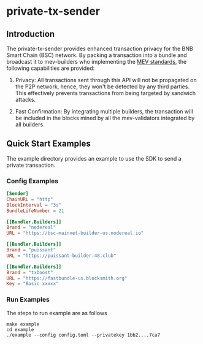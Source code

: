 # private-tx-sender

## Introduction

The private-tx-sender provides enhanced transaction privacy for the BNB Smart Chain (BSC) network.
By packing a transaction into a bundle and broadcast it to mev-builders who implementing
the [MEV standards](https://docs.bnbchain.org/bnb-smart-chain/validator/mev/overview/),
the following capabilities are provided:

1. Privacy: All transactions sent through this API will not be propagated on the P2P network,
   hence, they won't be detected by any third parties. This effectively prevents transactions from being targeted by
   sandwich attacks.

2. Fast Confirmation: By integrating multiple builders, the transaction will be included in the blocks mined by all
   the mev-validators integrated by all builders.

##  Quick Start Examples

The example directory provides an example to use the SDK to send a private transaction.

### Config Examples

```toml
[Sender]
ChainURL = "http"
BlockInterval = "3s"
BundleLifeNumber = 21

[[Bundler.Builders]]
Brand = "nodereal"
URL = "https://bsc-mainnet-builder-us.nodereal.io"

[[Bundler.Builders]]
Brand = "puissant"
URL = "https://puissant-builder.48.club"

[[Bundler.Builders]]
Brand = "txboost"
URL = "https://fastbundle-us.blocksmith.org"
Key = "Basic xxxxx"
```

### Run Examples
The steps to run example are as follows

```shell
make example
cd example
./example --config config.toml --privatekey 1bb2....7ca7
```
